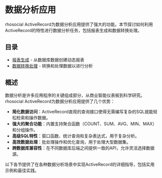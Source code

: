 # 数据分析应用

rhosocial ActiveRecord为数据分析应用提供了强大的功能。本节探讨如何利用ActiveRecord的特性进行数据分析任务，包括报表生成和数据转换处理。

## 目录

- [报表生成](report_generation.md) - 从数据库数据创建动态报表
- [数据转换处理](data_transformation_processing.md) - 转换和处理数据以进行分析

## 概述

数据分析是许多应用程序的关键组成部分，从商业智能仪表板到科学研究。rhosocial ActiveRecord为数据分析应用提供了几个优势：

- **简化数据访问**：ActiveRecord直观的查询接口使得无需编写复杂的SQL就能轻松检索和操作数据。
- **强大的聚合功能**：内置支持聚合函数（COUNT、SUM、AVG、MIN、MAX）和分组操作。
- **高级SQL特性**：窗口函数、统计查询和复杂表达式，用于复杂分析。
- **高效数据处理**：批处理操作和优化查询，用于处理大型数据集。
- **跨数据库兼容性**：在不同数据库后端之间提供一致的API，允许灵活选择数据源。

以下各节提供了在各种数据分析场景中实现ActiveRecord的详细指导，包括实用示例和最佳实践。